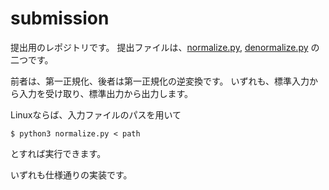 # submission
提出用のレポジトリです。
提出ファイルは、[normalize.py](/normalize.py), [denormalize.py](/denormalize.py) の二つです。  

前者は、第一正規化、後者は第一正規化の逆変換です。  いずれも、標準入力から入力を受け取り、標準出力から出力します。

Linuxならば、入力ファイルのパスを用いて
```shell
$ python3 normalize.py < path
```
とすれば実行できます。

いずれも仕様通りの実装です。

